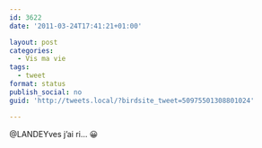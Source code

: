 ```yaml
---
id: 3622
date: '2011-03-24T17:41:21+01:00'

layout: post
categories:
  - Vis ma vie
tags:
  - tweet
format: status
publish_social: no
guid: 'http://tweets.local/?birdsite_tweet=50975501308801024'

---
```


@LANDEYves j’ai ri… 😀